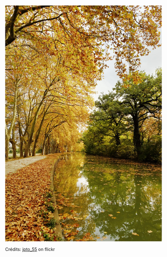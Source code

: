 ![Sara](/images/2022-02-24.jpg)

Crédits: [jpto_55](https://www.flickr.com/people/jpto_55/) on flickr